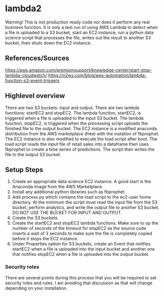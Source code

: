 # lambda2
Warning! This is not production ready code nor does it perform any real business function. It is only a test run of using AWS Lambda to detect when a file is uploaded to a S3 bucket, start an EC2 instance, run a python data science script that processes the file, writes out the result to another S3 bucket, then shuts down the EC2 instance. 

## References/Sources
https://aws.amazon.com/premiumsupport/knowledge-center/start-stop-lambda-cloudwatch/
https://n2ws.com/blog/aws-automation/lambda-function-s3-event-triggers

## Highlevel overview
There are two S3 buckets: input and output. There are two lambda functions: startEC2 and stopEC2. The lambda function, startEC2, is triggered when a file is uploaded to the input S3 bucket. The lambda function, stopEC2, is triggered when the processing script uploads the finished file to the output bucket. The EC2 instance is a modified anaconda distribution from the AWS marketplace (free) with the instation of fbprophet. The EC2 instance is also modified to execute the load script after boot. The load script reads the input file of retail sales into a dataframe then uses fbprophet to create a time series of predictions. The script then writes the file to the output S3 bucket. 

## Setup Steps
1. Create an appropriate data science EC2 instance. A good start is the Anaconda image from the AWS Marketplace.
2. Install any additional python libraries such as fbprophet.
3. Add process.py which contains the load script to the ec2-user home directory. At the minimum the script must read the input file from the S3 bucket, perform analytics, and write the output file to another S3 bucket. DO NOT USE THE BUCKET FOR INPUT AND OUTPUT. 
4. Create the S3 buckets. 
5. Create the startEC2 and stopEC2 lambda functions. Make sure to up the number of seconds of the timeout for stopEC2 as the source code inserts a wait of 3 seconds to make sure the file is completely copied before it stops the EC2 instance. 
6. Under Properties option for S3 buckets, create an Event that notifies startEC2 when a file is uploaded into the input bucket and another one that notifies stopEC2 when a file is uploaded into the output bucket. 

### Security roles
There are several points during this process that you will be required to set security roles and rules. I am avoiding that discussion as that will change depending on your installation. 

